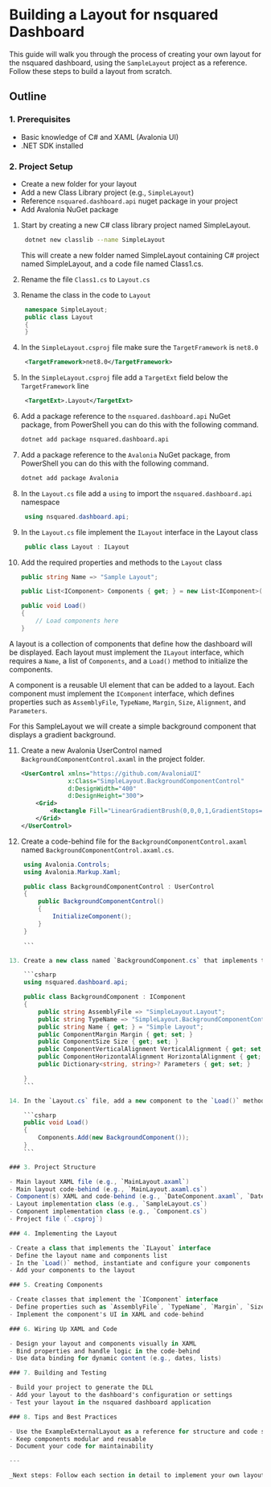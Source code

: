 # Building a Layout for nsquared Dashboard

This guide will walk you through the process of creating your own layout for the nsquared dashboard, using the `SampleLayout` project as a reference. Follow these steps to build a layout from scratch.

## Outline

### 1. Prerequisites

- Basic knowledge of C# and XAML (Avalonia UI)
- .NET SDK installed

### 2. Project Setup

- Create a new folder for your layout
- Add a new Class Library project (e.g., `SimpleLayout`)
- Reference `nsquared.dashboard.api` nuget package in your project
- Add Avalonia NuGet package

1. Start by creating a new C# class library project named SimpleLayout.

   ```bash
    dotnet new classlib --name SimpleLayout
   ```

   This will create a new folder named SimpleLayout containing C# project named SimpleLayout, and a code file named Class1.cs.

2. Rename the file `Class1.cs` to `Layout.cs`
3. Rename the class in the code to `Layout`

   ```cs
    namespace SimpleLayout;
    public class Layout
    {
    }
   ```

4. In the `SimpleLayout.csproj` file make sure the `TargetFramework` is `net8.0`

   ```xml
    <TargetFramework>net8.0</TargetFramework>
   ```

5. In the `SimpleLayout.csproj` file add a `TargetExt` field below the `TargetFramework` line

   ```xml
    <TargetExt>.Layout</TargetExt>
   ```

6. Add a package reference to the `nsquared.dashboard.api` NuGet package, from PowerShell you can do this with the following command.

   ```sh
   dotnet add package nsquared.dashboard.api
   ```

7. Add a package reference to the `Avalonia` NuGet package, from PowerShell you can do this with the following command.

   ```sh
   dotnet add package Avalonia
   ```

8. In the `Layout.cs` file add a `using` to import the `nsquared.dashboard.api` namespace

   ```cs
    using nsquared.dashboard.api;
   ```

9. In the `Layout.cs` file implement the `ILayout` interface in the Layout class

   ```cs
    public class Layout : ILayout
   ```

10. Add the required properties and methods to the `Layout` class

    ```cs
    public string Name => "Sample Layout";
    
    public List<IComponent> Components { get; } = new List<IComponent>();

    public void Load()
    {
        // Load components here
    }
    ```

A layout is a collection of components that define how the dashboard will be displayed. Each layout must implement the `ILayout` interface, which requires a `Name`, a list of `Components`, and a `Load()` method to initialize the components.

A component is a reusable UI element that can be added to a layout. Each component must implement the `IComponent` interface, which defines properties such as `AssemblyFile`, `TypeName`, `Margin`, `Size`, `Alignment`, and `Parameters`.

For this SampleLayout we will create a simple background component that displays a gradient background.

11. Create a new Avalonia UserControl named `BackgroundComponentControl.axaml` in the project folder.

    ```xml
    <UserControl xmlns="https://github.com/AvaloniaUI"
                 x:Class="SimpleLayout.BackgroundComponentControl"
                 d:DesignWidth="400"
                 d:DesignHeight="300">
        <Grid>
            <Rectangle Fill="LinearGradientBrush(0,0,0,1,GradientStops={GradientStop(0,Color.FromArgb(255,255,255,255)),GradientStop(1,Color.FromArgb(255,0,0,0))})"/>
        </Grid>
    </UserControl>
    ```

12. Create a code-behind file for the `BackgroundComponentControl.axaml` named `BackgroundComponentControl.axaml.cs`.

```csharp
    using Avalonia.Controls;
    using Avalonia.Markup.Xaml;

    public class BackgroundComponentControl : UserControl
    {
        public BackgroundComponentControl()
        {
            InitializeComponent();
        }
    }

    ```

13. Create a new class named `BackgroundComponent.cs` that implements the `IComponent` interface.

    ```csharp
    using nsquared.dashboard.api;

    public class BackgroundComponent : IComponent
    {
        public string AssemblyFile => "SimpleLayout.Layout";
        public string TypeName => "SimpleLayout.BackgroundComponentControl";
        public string Name { get; } = "Simple Layout";
        public ComponentMargin Margin { get; set; }
        public ComponentSize Size { get; set; }
        public ComponentVerticalAlignment VerticalAlignment { get; set; }
        public ComponentHorizontalAlignment HorizontalAlignment { get; set; }
        public Dictionary<string, string>? Parameters { get; set; }

    }
    ```

14. In the `Layout.cs` file, add a new component to the `Load()` method.

    ```csharp
    public void Load()
    {
        Components.Add(new BackgroundComponent());
    }
    ```

### 3. Project Structure

- Main layout XAML file (e.g., `MainLayout.axaml`)
- Main layout code-behind (e.g., `MainLayout.axaml.cs`)
- Component(s) XAML and code-behind (e.g., `DateComponent.axaml`, `DateComponent.axaml.cs`)
- Layout implementation class (e.g., `SampleLayout.cs`)
- Component implementation class (e.g., `Component.cs`)
- Project file (`.csproj`)

### 4. Implementing the Layout

- Create a class that implements the `ILayout` interface
- Define the layout name and components list
- In the `Load()` method, instantiate and configure your components
- Add your components to the layout

### 5. Creating Components

- Create classes that implement the `IComponent` interface
- Define properties such as `AssemblyFile`, `TypeName`, `Margin`, `Size`, `Alignment`, and `Parameters`
- Implement the component's UI in XAML and code-behind

### 6. Wiring Up XAML and Code

- Design your layout and components visually in XAML
- Bind properties and handle logic in the code-behind
- Use data binding for dynamic content (e.g., dates, lists)

### 7. Building and Testing

- Build your project to generate the DLL
- Add your layout to the dashboard's configuration or settings
- Test your layout in the nsquared dashboard application

### 8. Tips and Best Practices

- Use the ExampleExternalLayout as a reference for structure and code style
- Keep components modular and reusable
- Document your code for maintainability

---

_Next steps: Follow each section in detail to implement your own layout. Refer to ExampleExternalLayout for working code samples._
